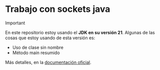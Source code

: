 # Trabajo con sockets java

> [!IMPORTANT]
> En este repositorio estoy usando el **JDK en su versión 21**. Algunas de las cosas que estoy usando de esta versión
> es:
> * Uso de clase sin nombre
> * Método main resumido

Más detalles, en la [documentación oficial](https://openjdk.org/jeps/445).